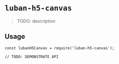 # `luban-h5-canvas`

> TODO: description

## Usage

```
const lubanH5Canvas = require('luban-h5-canvas');

// TODO: DEMONSTRATE API
```
